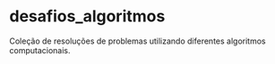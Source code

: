 # desafios_algoritmos
Coleção de resoluções de problemas utilizando diferentes algoritmos computacionais.
